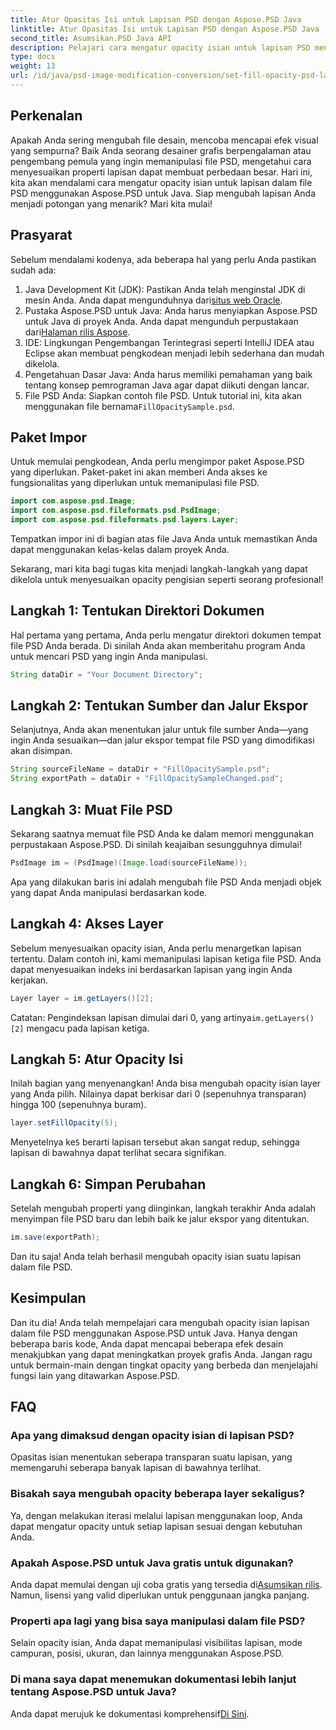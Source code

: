 ```yaml
---
title: Atur Opasitas Isi untuk Lapisan PSD dengan Aspose.PSD Java
linktitle: Atur Opasitas Isi untuk Lapisan PSD dengan Aspose.PSD Java
second_title: Asumsikan.PSD Java API
description: Pelajari cara mengatur opacity isian untuk lapisan PSD menggunakan Aspose.PSD untuk Java dalam panduan langkah demi langkah ini. Tingkatkan proyek desain grafis Anda secara efisien.
type: docs
weight: 13
url: /id/java/psd-image-modification-conversion/set-fill-opacity-psd-layers/
---
```

## Perkenalan
Apakah Anda sering mengubah file desain, mencoba mencapai efek visual yang sempurna? Baik Anda seorang desainer grafis berpengalaman atau pengembang pemula yang ingin memanipulasi file PSD, mengetahui cara menyesuaikan properti lapisan dapat membuat perbedaan besar. Hari ini, kita akan mendalami cara mengatur opacity isian untuk lapisan dalam file PSD menggunakan Aspose.PSD untuk Java. Siap mengubah lapisan Anda menjadi potongan yang menarik? Mari kita mulai!
## Prasyarat
Sebelum mendalami kodenya, ada beberapa hal yang perlu Anda pastikan sudah ada:
1.  Java Development Kit (JDK): Pastikan Anda telah menginstal JDK di mesin Anda. Anda dapat mengunduhnya dari[situs web Oracle](https://www.oracle.com/java/technologies/javase-downloads.html).
2.  Pustaka Aspose.PSD untuk Java: Anda harus menyiapkan Aspose.PSD untuk Java di proyek Anda. Anda dapat mengunduh perpustakaan dari[Halaman rilis Aspose](https://releases.aspose.com/psd/java/).
3. IDE: Lingkungan Pengembangan Terintegrasi seperti IntelliJ IDEA atau Eclipse akan membuat pengkodean menjadi lebih sederhana dan mudah dikelola.
4. Pengetahuan Dasar Java: Anda harus memiliki pemahaman yang baik tentang konsep pemrograman Java agar dapat diikuti dengan lancar.
5.  File PSD Anda: Siapkan contoh file PSD. Untuk tutorial ini, kita akan menggunakan file bernama`FillOpacitySample.psd`.
## Paket Impor
Untuk memulai pengkodean, Anda perlu mengimpor paket Aspose.PSD yang diperlukan. Paket-paket ini akan memberi Anda akses ke fungsionalitas yang diperlukan untuk memanipulasi file PSD.
```java
import com.aspose.psd.Image;
import com.aspose.psd.fileformats.psd.PsdImage;
import com.aspose.psd.fileformats.psd.layers.Layer;
```
Tempatkan impor ini di bagian atas file Java Anda untuk memastikan Anda dapat menggunakan kelas-kelas dalam proyek Anda.

Sekarang, mari kita bagi tugas kita menjadi langkah-langkah yang dapat dikelola untuk menyesuaikan opacity pengisian seperti seorang profesional!
## Langkah 1: Tentukan Direktori Dokumen
Hal pertama yang pertama, Anda perlu mengatur direktori dokumen tempat file PSD Anda berada. Di sinilah Anda akan memberitahu program Anda untuk mencari PSD yang ingin Anda manipulasi.
```java
String dataDir = "Your Document Directory";
```
## Langkah 2: Tentukan Sumber dan Jalur Ekspor
Selanjutnya, Anda akan menentukan jalur untuk file sumber Anda—yang ingin Anda sesuaikan—dan jalur ekspor tempat file PSD yang dimodifikasi akan disimpan.
```java
String sourceFileName = dataDir + "FillOpacitySample.psd";
String exportPath = dataDir + "FillOpacitySampleChanged.psd";
```
## Langkah 3: Muat File PSD
Sekarang saatnya memuat file PSD Anda ke dalam memori menggunakan perpustakaan Aspose.PSD. Di sinilah keajaiban sesungguhnya dimulai!
```java
PsdImage im = (PsdImage)(Image.load(sourceFileName));
```
Apa yang dilakukan baris ini adalah mengubah file PSD Anda menjadi objek yang dapat Anda manipulasi berdasarkan kode.
## Langkah 4: Akses Layer
Sebelum menyesuaikan opacity isian, Anda perlu menargetkan lapisan tertentu. Dalam contoh ini, kami memanipulasi lapisan ketiga file PSD. Anda dapat menyesuaikan indeks ini berdasarkan lapisan yang ingin Anda kerjakan.
```java
Layer layer = im.getLayers()[2];
```
 Catatan: Pengindeksan lapisan dimulai dari 0, yang artinya`im.getLayers()[2]` mengacu pada lapisan ketiga.
## Langkah 5: Atur Opacity Isi
Inilah bagian yang menyenangkan! Anda bisa mengubah opacity isian layer yang Anda pilih. Nilainya dapat berkisar dari 0 (sepenuhnya transparan) hingga 100 (sepenuhnya buram).
```java
layer.setFillOpacity(5);
```
 Menyetelnya ke`5` berarti lapisan tersebut akan sangat redup, sehingga lapisan di bawahnya dapat terlihat secara signifikan.
## Langkah 6: Simpan Perubahan
Setelah mengubah properti yang diinginkan, langkah terakhir Anda adalah menyimpan file PSD baru dan lebih baik ke jalur ekspor yang ditentukan.
```java
im.save(exportPath);
```
Dan itu saja! Anda telah berhasil mengubah opacity isian suatu lapisan dalam file PSD.
## Kesimpulan
Dan itu dia! Anda telah mempelajari cara mengubah opacity isian lapisan dalam file PSD menggunakan Aspose.PSD untuk Java. Hanya dengan beberapa baris kode, Anda dapat mencapai beberapa efek desain menakjubkan yang dapat meningkatkan proyek grafis Anda. Jangan ragu untuk bermain-main dengan tingkat opacity yang berbeda dan menjelajahi fungsi lain yang ditawarkan Aspose.PSD.
## FAQ
### Apa yang dimaksud dengan opacity isian di lapisan PSD?
Opasitas isian menentukan seberapa transparan suatu lapisan, yang memengaruhi seberapa banyak lapisan di bawahnya terlihat.
### Bisakah saya mengubah opacity beberapa layer sekaligus?
Ya, dengan melakukan iterasi melalui lapisan menggunakan loop, Anda dapat mengatur opacity untuk setiap lapisan sesuai dengan kebutuhan Anda.
### Apakah Aspose.PSD untuk Java gratis untuk digunakan?
 Anda dapat memulai dengan uji coba gratis yang tersedia di[Asumsikan rilis](https://releases.aspose.com/). Namun, lisensi yang valid diperlukan untuk penggunaan jangka panjang.
### Properti apa lagi yang bisa saya manipulasi dalam file PSD?
Selain opacity isian, Anda dapat memanipulasi visibilitas lapisan, mode campuran, posisi, ukuran, dan lainnya menggunakan Aspose.PSD.
### Di mana saya dapat menemukan dokumentasi lebih lanjut tentang Aspose.PSD untuk Java?
 Anda dapat merujuk ke dokumentasi komprehensif[Di Sini](https://reference.aspose.com/psd/java/).